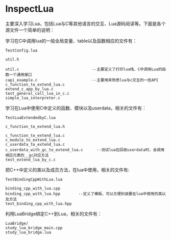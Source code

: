 InspectLua
==========

主要深入学习Lua，包括Lua与C等其他语言的交互、Lua源码阅读等。下面是各个源文件一个简单的说明：

学习在C中调用lua的一般全局变量、table以及函数相应的文件有：

    TestConfig.lua 
    
    util.h
    
    util.c                                --主要定义了打印lua栈、C中调用Lua的函数一个通用接口
    capi_example.c                        --主要用来熟悉lua与c交互的一些API
    c_function_to_extend_lua.c
    extend_c_app_by_lua.c
    test_general_call_lua_in_c.c
    simple_lua_interpreter.c

学习在Lua中使用C中定义的函数、模块以及userdata，相关的文件有：

    TestLuaExtendedbyC.lua
    
    c_function_to_extend_lua.h
    
    c_function_to_extend_lua.c
    c_module_to_extend_lua.c
    c_userdata_to_extend_lua.c
    c_userdata_with_gc_to_extend_lua.c      --测试lua在回收userdata时，会调用相应元表的__gc对应方法
    test_extend_lua_by_c.c
    
把C++中定义的类以及成员方法，在lua中使用，相关的文件有:

    TestBindingCppWithLua.lua
    
    binding_cpp_with_lua.cpp
    binding_cpp_with_lua.hpp        --定义了模板，可以方便封装要在lua中使用的类以及方法
    test_binding_cpp_with_lua.hpp
    
利用LuaBridge绑定C++到Lua，相关的文件有：

    LuaBridge/             
    study_lua_bridge_main.cpp  
    study_lua_bridge.lua


